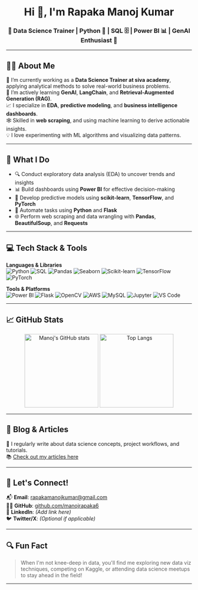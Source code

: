<h1 align="center">Hi 👋, I'm Rapaka Manoj Kumar</h1>
<h3 align="center">🚀 Data Science Trainer | Python 🐍 | SQL 🗄️ | Power BI 📊 | GenAI Enthusiast 🤖</h3>

---

## 🙋‍♂️ About Me

🔭 I’m currently working as a **Data Science Trainer at siva academy**, applying analytical methods to solve real-world business problems.  
🌱 I’m actively learning  **GenAI**, **LangChain**, and **Retrieval-Augmented Generation (RAG)**.  
📈 I specialize in **EDA**, **predictive modeling**, and **business intelligence dashboards**.  
🕸️ Skilled in **web scraping**, and using machine learning to derive actionable insights.  
💡 I love experimenting with ML algorithms and visualizing data patterns.

---

## 🧠 What I Do

- 🔍 Conduct exploratory data analysis (EDA) to uncover trends and insights  
- 📊 Build dashboards using **Power BI** for effective decision-making  
- 🤖 Develop predictive models using **scikit-learn**, **TensorFlow**, and **PyTorch**  
- 🔄 Automate tasks using **Python** and **Flask**  
- 🌐 Perform web scraping and data wrangling with **Pandas**, **BeautifulSoup**, and **Requests**

---

## 💻 Tech Stack & Tools

**Languages & Libraries**  
![Python](https://img.shields.io/badge/-Python-3776AB?style=flat&logo=python&logoColor=white)
![SQL](https://img.shields.io/badge/-SQL-4479A1?style=flat&logo=MySQL&logoColor=white)
![Pandas](https://img.shields.io/badge/-Pandas-150458?style=flat&logo=pandas&logoColor=white)
![Seaborn](https://img.shields.io/badge/-Seaborn-0769AD?style=flat&logoColor=white)
![Scikit-learn](https://img.shields.io/badge/-Scikit--Learn-F7931E?style=flat&logo=scikit-learn&logoColor=white)
![TensorFlow](https://img.shields.io/badge/-TensorFlow-FF6F00?style=flat&logo=tensorflow&logoColor=white)
![PyTorch](https://img.shields.io/badge/-PyTorch-EE4C2C?style=flat&logo=pytorch&logoColor=white)

**Tools & Platforms**  
![Power BI](https://img.shields.io/badge/-PowerBI-F2C811?style=flat&logo=Power%20BI&logoColor=black)
![Flask](https://img.shields.io/badge/-Flask-000000?style=flat&logo=flask&logoColor=white)
![OpenCV](https://img.shields.io/badge/-OpenCV-5C3EE8?style=flat&logo=opencv&logoColor=white)
![AWS](https://img.shields.io/badge/-AWS-232F3E?style=flat&logo=amazonaws&logoColor=white)
![MySQL](https://img.shields.io/badge/-MySQL-00758F?style=flat&logo=mysql&logoColor=white)
![Jupyter](https://img.shields.io/badge/-Jupyter-F37626?style=flat&logo=jupyter&logoColor=white)
![VS Code](https://img.shields.io/badge/-VS%20Code-007ACC?style=flat&logo=visual-studio-code&logoColor=white)

---

## 📈 GitHub Stats

<p align="center">
  <img src="https://github-readme-stats.vercel.app/api?username=manojrapaka6&show_icons=true&theme=radical" alt="Manoj's GitHub stats" height="200"/>
  <img src="https://github-readme-stats.vercel.app/api/top-langs/?username=manojrapaka6&layout=compact&theme=radical" alt="Top Langs" height="200"/>
</p>

---

## 📝 Blog & Articles

📰 I regularly write about data science concepts, project workflows, and tutorials.  
📚 [Check out my articles here](#) <!-- Replace with your Medium, Hashnode, or blog URL -->

---

## 🤝 Let's Connect!

📬 **Email**: [rapakamanojkumar@gmail.com](mailto:rapakamanojkumar@gmail.com)  
🐱‍💻 **GitHub**: [github.com/manojrapaka6](https://github.com/manojrapaka6)  
📲 **LinkedIn**: *(Add link here)*  
🐦 **Twitter/X**: *(Optional if applicable)*

---

## 🔍 Fun Fact

> When I'm not knee-deep in data, you'll find me exploring new data viz techniques, competing on Kaggle, or attending data science meetups to stay ahead in the field!

---


